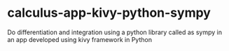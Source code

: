 # calculus-app-kivy-python-sympy
Do differentiation and integration using a python library called as sympy in an app developed using kivy framework in Python
